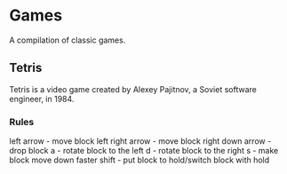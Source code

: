 # Games
A compilation of classic games.

## Tetris
Tetris is a video game created by Alexey Pajitnov, a Soviet software engineer, in 1984.

### Rules
left arrow - move block left
right arrow - move block right
down arrow - drop block
a - rotate block to the left
d - rotate block to the right
s - make block move down faster
shift - put block to hold/switch block with hold
